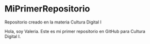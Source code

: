 # MiPrimerRepositorio
Repositorio creado en la materia Cultura Digital I

Hola, soy Valeria. Este es mi primer repositorio en GitHub para Cultura Digital I.
